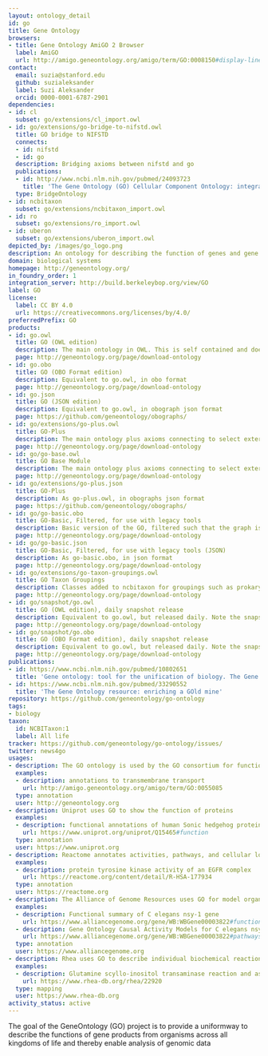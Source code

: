 ```yaml
---
layout: ontology_detail
id: go
title: Gene Ontology
browsers:
- title: Gene Ontology AmiGO 2 Browser
  label: AmiGO
  url: http://amigo.geneontology.org/amigo/term/GO:0008150#display-lineage-tab
contact:
  email: suzia@stanford.edu
  github: suzialeksander
  label: Suzi Aleksander
  orcid: 0000-0001-6787-2901
dependencies:
- id: cl
  subset: go/extensions/cl_import.owl
- id: go/extensions/go-bridge-to-nifstd.owl
  title: GO bridge to NIFSTD
  connects:
  - id: nifstd
  - id: go
  description: Bridging axioms between nifstd and go
  publications:
  - id: http://www.ncbi.nlm.nih.gov/pubmed/24093723
    title: 'The Gene Ontology (GO) Cellular Component Ontology: integration with SAO (Subcellular Anatomy Ontology) and other recent developments.'
  type: BridgeOntology
- id: ncbitaxon
  subset: go/extensions/ncbitaxon_import.owl
- id: ro
  subset: go/extensions/ro_import.owl
- id: uberon
  subset: go/extensions/uberon_import.owl
depicted_by: /images/go_logo.png
description: An ontology for describing the function of genes and gene products
domain: biological systems
homepage: http://geneontology.org/
in_foundry_order: 1
integration_server: http://build.berkeleybop.org/view/GO
label: GO
license:
  label: CC BY 4.0
  url: https://creativecommons.org/licenses/by/4.0/
preferredPrefix: GO
products:
- id: go.owl
  title: GO (OWL edition)
  description: The main ontology in OWL. This is self contained and does not have connections to other OBO ontologies
  page: http://geneontology.org/page/download-ontology
- id: go.obo
  title: GO (OBO Format edition)
  description: Equivalent to go.owl, in obo format
  page: http://geneontology.org/page/download-ontology
- id: go.json
  title: GO (JSON edition)
  description: Equivalent to go.owl, in obograph json format
  page: https://github.com/geneontology/obographs/
- id: go/extensions/go-plus.owl
  title: GO-Plus
  description: The main ontology plus axioms connecting to select external ontologies, with subsets of those ontologies
  page: http://geneontology.org/page/download-ontology
- id: go/go-base.owl
  title: GO Base Module
  description: The main ontology plus axioms connecting to select external ontologies, excluding the external ontologies themselves
  page: http://geneontology.org/page/download-ontology
- id: go/extensions/go-plus.json
  title: GO-Plus
  description: As go-plus.owl, in obographs json format
  page: https://github.com/geneontology/obographs/
- id: go/go-basic.obo
  title: GO-Basic, Filtered, for use with legacy tools
  description: Basic version of the GO, filtered such that the graph is guaranteed to be acyclic and annotations can be propagated up the graph. The relations included are is a, part of, regulates, negatively regulates and positively regulates. This version excludes relationships that cross the 3 GO hierarchies.
  page: http://geneontology.org/page/download-ontology
- id: go/go-basic.json
  title: GO-Basic, Filtered, for use with legacy tools (JSON)
  description: As go-basic.obo, in json format
  page: http://geneontology.org/page/download-ontology
- id: go/extensions/go-taxon-groupings.owl
  title: GO Taxon Groupings
  description: Classes added to ncbitaxon for groupings such as prokaryotes
  page: http://geneontology.org/page/download-ontology
- id: go/snapshot/go.owl
  title: GO (OWL edition), daily snapshot release
  description: Equivalent to go.owl, but released daily. Note the snapshot release is not archived.
  page: http://geneontology.org/page/download-ontology
- id: go/snapshot/go.obo
  title: GO (OBO Format edition), daily snapshot release
  description: Equivalent to go.owl, but released daily. Note the snapshot release is not archived.
  page: http://geneontology.org/page/download-ontology
publications:
- id: https://www.ncbi.nlm.nih.gov/pubmed/10802651
  title: 'Gene ontology: tool for the unification of biology. The Gene Ontology Consortium'
- id: https://www.ncbi.nlm.nih.gov/pubmed/33290552
  title: 'The Gene Ontology resource: enriching a GOld mine'
repository: https://github.com/geneontology/go-ontology
tags:
- biology
taxon:
  id: NCBITaxon:1
  label: All life
tracker: https://github.com/geneontology/go-ontology/issues/
twitter: news4go
usages:
- description: The GO ontology is used by the GO consortium for functional annotation of genes
  examples:
  - description: annotations to transmembrane transport
    url: http://amigo.geneontology.org/amigo/term/GO:0055085
  type: annotation
  user: http://geneontology.org
- description: Uniprot uses GO to show the function of proteins
  examples:
  - description: functional annotations of human Sonic hedgehog protein
    url: https://www.uniprot.org/uniprot/Q15465#function
  type: annotation
  user: https://www.uniprot.org
- description: Reactome annotates activities, pathways, and cellular localization using GO
  examples:
  - description: protein tyrosine kinase activity of an EGFR complex
    url: https://reactome.org/content/detail/R-HSA-177934
  type: annotation
  user: https://reactome.org
- description: The Alliance of Genome Resources uses GO for model organism gene function annotation
  examples:
  - description: Functional summary of C elegans nsy-1 gene
    url: https://www.alliancegenome.org/gene/WB:WBGene00003822#function---go-annotations
  - description: Gene Ontology Causal Activity Models for C elegans nsy-1 gene
    url: https://www.alliancegenome.org/gene/WB:WBGene00003822#pathways
  type: annotation
  user: https://www.alliancegenome.org
- description: Rhea uses GO to describe individual biochemical reactions
  examples:
  - description: Glutamine scyllo-inositol transaminase reaction and associated GO term
    url: https://www.rhea-db.org/rhea/22920
  type: mapping
  user: https://www.rhea-db.org
activity_status: active
---
```


The goal of the GeneOntology (GO) project is to provide a uniformway to describe the functions of gene products from organisms across all kingdoms of life and thereby enable analysis of genomic data
